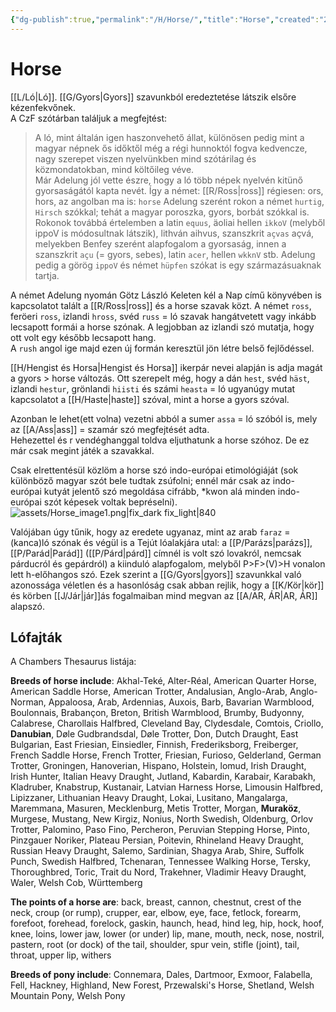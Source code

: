 ```yaml
---
{"dg-publish":true,"permalink":"/H/Horse/","title":"Horse","created":"2024-05-16T01:54","updated":"2025-09-21T16:51"}
---
```



# Horse

[[L/Ló\|Ló]]. [[G/Gyors\|Gyors]] szavunkból eredeztetése látszik elsőre kézenfekvőnek.  
A CzF szótárban találjuk a megfejtést:  
> A ló, mint általán igen haszonvehető állat, különösen pedig mint a magyar népnek ős időktől még a régi hunnoktól fogva kedvencze, nagy szerepet viszen nyelvünkben mind szótárilag és közmondatokban, mind költőileg véve.  
> Már Adelung jól vette észre, hogy a ló több népek nyelvén kitünő gyorsaságától kapta nevét. Így a német: [[R/Ross\|ross]] régiesen: ors, hors, az angolban ma is: `horse` Adelung szerént rokon a német `hurtig`, `Hirsch` szókkal; tehát a magyar poroszka, gyors, borbát szókkal is. Rokonok továbbá értelemben a latin `equus`, äoliai hellen `ikkoV` (melyből ippoV is módosultnak látszik), lithván aihvus, szanszkrit `açvas` açvá, melyekben Benfey szerént alapfogalom a gyorsaság, innen a szanszkrit `açu` (= gyors, sebes), latin `acer`, hellen `wkknV` stb. Adelung pedig a görög `ippoV` és német `hüpfen` szókat is egy származásuaknak tartja.  

A német Adelung nyomán Götz László Keleten kél a Nap című könyvében is kapcsolatot talált a [[R/Ross\|ross]] és a horse szavak közt. A német `ross`, feröeri `ross`, izlandi `hross`, svéd `russ` = ló szavak hangátvetett vagy inkább lecsapott formái a horse szónak. A legjobban az izlandi szó mutatja, hogy ott volt egy később lecsapott hang.  
A `rush` angol ige majd ezen új formán keresztül jön létre belső fejlődéssel.  

[[H/Hengist és Horsa\|Hengist és Horsa]] ikerpár nevei alapján is adja magát a gyors > horse változás. Ott szerepelt még, hogy a dán `hest`, svéd `häst`, izlandi `hestur`, grönlandi `hiisti` és számi `heasta` = ló ugyanúgy mutat kapcsolatot a [[H/Haste\|haste]] szóval, mint a horse a gyors szóval.  

Azonban le lehet(ett volna) vezetni abból a sumer `assa` = ló szóból is, mely az [[A/Ass\|ass]] = szamár szó megfejtését adta.  
Hehezettel és r vendéghanggal toldva eljuthatunk a horse szóhoz. De ez már csak megint játék a szavakkal.  

Csak elrettentésül közlöm a horse szó indo-európai etimológiáját (sok különböző magyar szót bele tudtak zsúfolni; ennél már csak az indo-európai kutyát jelentő szó megoldása cifrább, \*kwon alá minden indo-európai szót képesek voltak bepréselni).  
![assets/Horse_image1.png|fix_dark fix_light|840](/img/user/H/assets/Horse_image1.png)  

Valójában úgy tűnik, hogy az eredete ugyanaz, mint az arab `faraz` = (kanca)ló szónak és végül is a Tejút lóalakjára utal: a [[P/Parázs\|parázs]], [[P/Parád\|Parád]] ([[P/Párd\|párd]] címnél is volt szó lovakról, nemcsak párducról és gepárdról) a kiinduló alapfogalom, melyből P>F>(V)>H vonalon lett h-előhangos szó. Ezek szerint a [[G/Gyors\|gyors]] szavunkkal való azonossága véletlen és a hasonlóság csak abban rejlik, hogy a [[K/Kör\|kör]] és körben [[J/Jár\|jár]]ás fogalmaiban mind megvan az [[A/AR, ÁR\|AR, ÁR]] alapszó.  

## Lófajták

A Chambers Thesaurus listája:  

**Breeds of horse include**: Akhal-Teké, Alter-Réal, American Quarter Horse, American Saddle Horse, American Trotter, Andalusian, Anglo-Arab, Anglo-Norman, Appaloosa, Arab, Ardennias, Auxois, Barb, Bavarian Warmblood, Boulonnais, Brabançon, Breton, British Warmblood, Brumby, Budyonny, Calabrese, Charollais Halfbred, Cleveland Bay, Clydesdale, Comtois, Criollo, **Danubian**, Døle Gudbrandsdal, Døle Trotter, Don, Dutch Draught, East Bulgarian, East Friesian, Einsiedler, Finnish, Frederiksborg, Freiberger, French Saddle Horse, French Trotter, Friesian, Furioso, Gelderland, German Trotter, Groningen, Hanoverian, Hispano, Holstein, lomud, Irish Draught, Irish Hunter, Italian Heavy Draught, Jutland, Kabardin, Karabair, Karabakh, Kladruber, Knabstrup, Kustanair, Latvian Harness Horse, Limousin Halfbred, Lipizzaner, Lithuanian Heavy Draught, Lokai, Lusitano, Mangalarga, Maremmana, Masuren, Mecklenburg, Metis Trotter, Morgan, **Muraköz**, Murgese, Mustang, New Kirgiz, Nonius, North Swedish, Oldenburg, Orlov Trotter, Palomino, Paso Fino, Percheron, Peruvian Stepping Horse, Pinto, Pinzgauer Noriker, Plateau Persian, Poitevin, Rhineland Heavy Draught, Russian Heavy Draught, Salemo, Sardinian, Shagya Arab, Shire, Suffolk Punch, Swedish Halfbred, Tchenaran, Tennessee Walking Horse, Tersky, Thoroughbred, Toric, Trait du Nord, Trakehner, Vladimir Heavy Draught, Waler, Welsh Cob, Württemberg  

**The points of a horse are**: back, breast, cannon, chestnut, crest of the neck, croup (or rump), crupper, ear, elbow, eye, face, fetlock, forearm, forefoot, forehead, forelock, gaskin, haunch, head, hind leg, hip, hock, hoof, knee, loins, lower jaw, lower (or under) lip, mane, mouth, neck, nose, nostril, pastern, root (or dock) of the tail, shoulder, spur vein, stifle (joint), tail, throat, upper lip, withers  

**Breeds of pony include**: Connemara, Dales, Dartmoor, Exmoor, Falabella, Fell, Hackney, Highland, New Forest, Przewalski's Horse, Shetland, Welsh Mountain Pony, Welsh Pony  